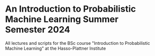 # An Introduction to Probabilistic Machine Learning Summer Semester 2024
All lectures and scripts for the BSc course "Introduction to Probabilistic Machine Learning" at the Hasso-Plattner Institute

